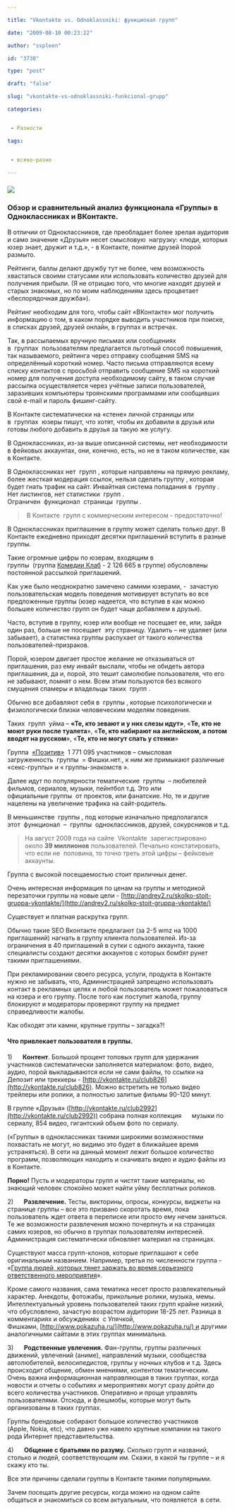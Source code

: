 ```yaml
---

title: "Vkontakte vs. Odnoklassniki: функционал групп"

date: "2009-08-10 00:23:22"

author: "sspleen"

id: "3730"

type: "post"

draft: "false"

slug: "vkontakte-vs-odnoklassniki-funkcional-grupp"

categories:


 - Разности

tags:


 - всяко-разно

---
```

### [![](/uploads/2009/08/oдноклассники-vs-вконтакте.jpg)](/2009/08/vkontakte-vs-odnoklassniki-funkcional-grupp/odnoklassniki-vs-vkontakte/)

  

### Обзор и сравнительный анализ функционала «Группы» в Одноклассниках и ВКонтакте.

  
В отличии от Одноклассников, где преобладает более зрелая аудитория и само значение «Друзья» несет смысловую  нагрузку: «люди, которых юзер знает, дружит и т.д.», - в Контакте, понятие друзей lпорой размыто.  
  
Рейтинги, баллы делают дружбу тут не более, чем возможность хвастаться своими статусами или использовать количество друзей для получения прибыли. (Я не отрицаю того, что многие находят друзей и старых знакомых, но по моим наблюдениям здесь процветает «беспорядочная дружба»).  
  
Рейтинг необходим для того, чтобы сайт «ВКонтакте» мог получить информацию о том, в каком порядке выводить участников при поиске, в списках друзей, друзей онлайн, в группах и встречах.  
  
Так, в рассылаемых вручную письмах или сообщениях в  группах  пользователям предлагается льготный способ повышения, так называемого, рейтинга через отправку сообщения SMS на определённый короткий номер. Часто письма отправляются всему списку контактов с просьбой отправить сообщение SMS на короткий номер для получения доступа необходимому сайту, в таком случае рассылка осуществляется через учётные записи пользователей, заразивших компьютеры троянскими программами или сообщивших свой e-mail и пароль фишинг-сайту.  
  
В Контакте систематически на «стене» личной страницы или в  группах  юзеры пишут, что хотят, чтобы их добавили в друзья или готовы любого добавить в друзья за такую же услугу.  
  
В Одноклассниках, из-за выше описанной системы, нет необходимости в фейковых аккаунтах, они, конечно, есть, но не в таком количестве, как в Контакте.  
  
В Одноклассниках нет  групп , которые направлены на прямую рекламу, более жесткая модерация ссылок, нельзя сделать группу , которая будет гнать трафик на сайт. Инвайтная система попадания в  группу . Нет листингов, нет статистики  групп . Ограничен  функционал  страницы  группы .  

>  В Контакте  групп с коммерческим интересом - предостаточно!

  
В Одноклассниках приглашение в группу может сделать только друг. В Контакте ежедневно приходят десятки приглашений вступить в разные группы.  
  
Такие огромные цифры по юзерам, входящим в группы  (группа [Комедии Клаб](http://vkontakte.ru/club491) - 2 126 665 в группе) обусловлены постоянной рассылкой приглашений.  
  
Как уже было неоднократно замечено самими юзерами, -  зачастую пользовательская модель поведения мотивирует вступать во все предложенные группы (юзер надеется, что вступив в как можно большее количество групп он будет чаще добавляем в друзья).  
  
Часто, вступив в группу, юзер или вообще не посещает ее, или, зайдя один раз, больше не посещает  эту страницу. Удалить – не удаляет (или забывает), а статистика группы распухает от такого количества пользователей-призраков.  
  
Порой, юзером двигает простое желание не отказываться от приглашения, раз ему инвайт выслали, чтобы не обидеть автора приглашения, да и, порой, это тешит самолюбие пользователя, что его не забывают, помнят о нем. Всем этим пользуются без всякого смущения спамеры и владельцы таких  групп .  
  
Обычно все добавляют себя в  группы , которые психологически и физиологически близки человеческим моделям поведения.  
  
Таких  групп  уйма – **«Те, кто зевают и у них слезы идут»**, «**Те, кто не моют руки после туалета**», «**Те, кто набирают на английском, а потом вводят на русском**», «**Те, кто не могут спать у стенки**»  
  
Группа  [«Позитив»](http://vkontakte.ru/club11614)  1 771 095 участников – смысловая загруженность  группы  = Фишки.нет., к ним же примыкают различные «секс-группы» и « группы-знакомств ».  
  
Далее идут по популярности тематические  группы  – любителей фильмов, сериалов, музыки, пейнтбол т.д. Это или официальные группы  от проектов, или фанатские. Но, те и другие нацелены на увеличение трафика на сайт-родитель.  
  
В меньшинстве  группы , под которые изначально предполагался этот  функционал  –  группы  одноклассников, друзей, сокурсников и т.д.  

> На август 2009 года на сайте  Vkontakte  зарегистрировано около **39 миллионов** пользователей. Печально констатировать, что если не  половина, то точно треть этой цифры – фейковые аккаунты.

  
Группа с высокой посещаемостью стоит приличных денег.  
  
Очень интересная информация по ценам на группы и методикой перезаточки группы на новые цели - [http://andrey2.ru/skolko-stoit-gruppa-vkontakte/](http://andrey2.ru/skolko-stoit-gruppa-vkontakte/)  
  
Существует и платная раскрутка групп.  
  
Обычно такие SEO Вконтакте предлагают (за 2-5 wmz на 1000 приглашений) нагнать в группу клиента пользователей. Из-за ограничения в 40 приглашений в сутки с одного аккаунта, такие специалисты создают десятки аккаунтов с которых бомбят рунет такими приглашениями.  
  
При рекламировании своего ресурса, услуги, продукта в Контакте нужно не забывать, что, Администрацией запрещено использовать контакт в рекламных целях и любой пользователь может пожаловаться на юзера и его группу. После того как поступит жалоба, группу блокируют и модераторы проверяют группу на предмет справедливости жалобы.  
  
Как обходят эти камни, крупные группы – загадка?!  

#### **Что привлекает пользователя в группы.** 

  
1)      **Контент**. Большой процент топовых групп для удержания участников систематически заполняется материалом: фото, видео, аудио, порой выкладываются если не сами файлы, то ссылки на Депозит или треккеры - [http://vkontakte.ru/club826](http://vkontakte.ru/club826). Можно встретить не только видео трейлеры или ролики, а полностью залитые фильмы 90-120 минут.  
  
В группе «Друзья» ([http://vkontakte.ru/club2992](http://vkontakte.ru/club2992)) собрана полная коллекция      музыки по сериалу, 854 видео, гигантский объем фото по сериалу.  
  
(«Группы» в одноклассниках такими широкими возможностями похвастать не могут, но видимо это будет в ближайшее время устраняться). В сети на данный момент лежит большое количество программ, позволяющих находить и скачивать видео и аудио файлы из в Контакте.  
  
**Порно!** Пусть и модераторы групп и чистят такие материалы, но знающий человек спокойно может найти уйму бесплатных роликов.  
  
2)      **Развлечение.** Тесты, викторины, опросы, конкурсы, виджеты на странице группы – все это призвано скоротать время, пока пользователь ждет ответа в переписке или просто ему нечем заняться. Те же возможности развлечения можно почерпнуть и на страницах самих юзеров, но обычно в группах пользователям интересней. Администрация систематически обновляет материал на страницах.  
  
Существуют масса групп-клонов, которые приглашают к себе оригинальным названием. Например, третья по численности группа - «[Группа людей, которых тянет заржать во время серьезного ответственного мероприятия](http://vkontakte.ru/club262340)».  
  
Кроме самого названия, сама тематика несет просто развлекательный характер. Анекдоты, фотожабы, прикольные ролики, музыка, мемы. Интеллектуальный уровень пользователей таких групп крайне низкий, что обусловлено, зачастую возрастом аудитории 18-25 лет. Разница в комментариях и обсуждениях  с Упячкой, Фишками, [http://www.pokazuha.ru/](http://www.pokazuha.ru/) и другими аналогичными сайтами в этих группах минимальна.  
  
3)      **Родственные увлечения.** Фан-группы, группы различных движений, увлечений (аниме), направлений музыки, сообщества автолюбителей, велосипедистов, группы у ночных клубов и т.д. Здесь происходит общение, обмен мнениями, контентом тематическим. Очень важна информационная направляющая в таких группах, когда новости и отчеты о событиях и мероприятиях могут сразу дойти до всего количества участников. Оперативно и проще управлять пользователями. Отсюда, и флешмобы, которые могут быть организованы в таких группах.  
  
Группы брендовые собирают большое количество участников (Apple, Nokia, etc), что давно уже навело крупные компании на такого рода Интернет представительства.  
  
4)      **Общение с братьями по разуму.** Сколько групп и названий, столько и людей, соответствующим им. Скажи, в какой ты группе – и я скажу кто ты.  
  
Все эти причины сделали группы в Контакте такими популярными.  
  
Зачем посещать другие ресурсы, когда можно на одном сайте общаться и знакомиться со всем актуальным, что появляется  в сети.